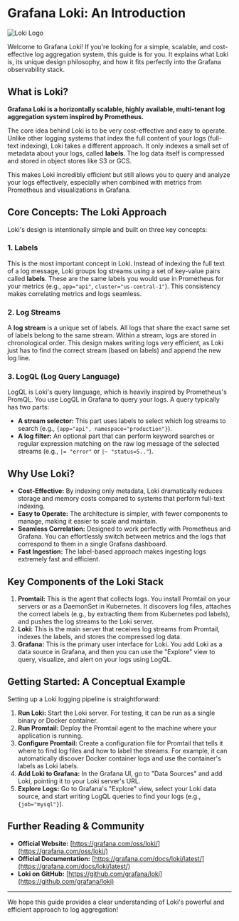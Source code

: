 # Grafana Loki: An Introduction

![Loki Logo](https://grafana.com/static/assets/img/loki-logo-horizontal-dark-background.svg)

Welcome to Grafana Loki! If you're looking for a simple, scalable, and cost-effective log aggregation system, this guide is for you. It explains what Loki is, its unique design philosophy, and how it fits perfectly into the Grafana observability stack.

## What is Loki?

**Grafana Loki is a horizontally scalable, highly available, multi-tenant log aggregation system inspired by Prometheus.**

The core idea behind Loki is to be very cost-effective and easy to operate. Unlike other logging systems that index the full content of your logs (full-text indexing), Loki takes a different approach. It only indexes a small set of metadata about your logs, called **labels**. The log data itself is compressed and stored in object stores like S3 or GCS.

This makes Loki incredibly efficient but still allows you to query and analyze your logs effectively, especially when combined with metrics from Prometheus and visualizations in Grafana.

## Core Concepts: The Loki Approach

Loki's design is intentionally simple and built on three key concepts:

### 1. Labels
This is the most important concept in Loki. Instead of indexing the full text of a log message, Loki groups log streams using a set of key-value pairs called **labels**. These are the same labels you would use in Prometheus for your metrics (e.g., `app="api"`, `cluster="us-central-1"`). This consistency makes correlating metrics and logs seamless.

### 2. Log Streams
A **log stream** is a unique set of labels. All logs that share the exact same set of labels belong to the same stream. Within a stream, logs are stored in chronological order. This design makes writing logs very efficient, as Loki just has to find the correct stream (based on labels) and append the new log line.

### 3. LogQL (Log Query Language)
LogQL is Loki's query language, which is heavily inspired by Prometheus's PromQL. You use LogQL in Grafana to query your logs. A query typically has two parts:
* **A stream selector:** This part uses labels to select which log streams to search (e.g., `{app="api", namespace="production"}`).
* **A log filter:** An optional part that can perform keyword searches or regular expression matching on the raw log message of the selected streams (e.g., `|= "error"` or `|~ "status=5.."`).

## Why Use Loki?

* **Cost-Effective:** By indexing only metadata, Loki dramatically reduces storage and memory costs compared to systems that perform full-text indexing.
* **Easy to Operate:** The architecture is simpler, with fewer components to manage, making it easier to scale and maintain.
* **Seamless Correlation:** Designed to work perfectly with Prometheus and Grafana. You can effortlessly switch between metrics and the logs that correspond to them in a single Grafana dashboard.
* **Fast Ingestion:** The label-based approach makes ingesting logs extremely fast and efficient.

## Key Components of the Loki Stack

1.  **Promtail:** This is the agent that collects logs. You install Promtail on your servers or as a DaemonSet in Kubernetes. It discovers log files, attaches the correct labels (e.g., by extracting them from Kubernetes pod labels), and pushes the log streams to the Loki server.
2.  **Loki:** This is the main server that receives log streams from Promtail, indexes the labels, and stores the compressed log data.
3.  **Grafana:** This is the primary user interface for Loki. You add Loki as a data source in Grafana, and then you can use the "Explore" view to query, visualize, and alert on your logs using LogQL.

## Getting Started: A Conceptual Example

Setting up a Loki logging pipeline is straightforward:

1.  **Run Loki:** Start the Loki server. For testing, it can be run as a single binary or Docker container.
2.  **Run Promtail:** Deploy the Promtail agent to the machine where your application is running.
3.  **Configure Promtail:** Create a configuration file for Promtail that tells it where to find log files and how to label the streams. For example, it can automatically discover Docker container logs and use the container's labels as Loki labels.
4.  **Add Loki to Grafana:** In the Grafana UI, go to "Data Sources" and add Loki, pointing it to your Loki server's URL.
5.  **Explore Logs:** Go to Grafana's "Explore" view, select your Loki data source, and start writing LogQL queries to find your logs (e.g., `{job="mysql"}`).

## Further Reading & Community

* **Official Website:** [https://grafana.com/oss/loki/](https://grafana.com/oss/loki/)
* **Official Documentation:** [https://grafana.com/docs/loki/latest/](https://grafana.com/docs/loki/latest/)
* **Loki on GitHub:** [https://github.com/grafana/loki](https://github.com/grafana/loki)

---
We hope this guide provides a clear understanding of Loki's powerful and efficient approach to log aggregation!